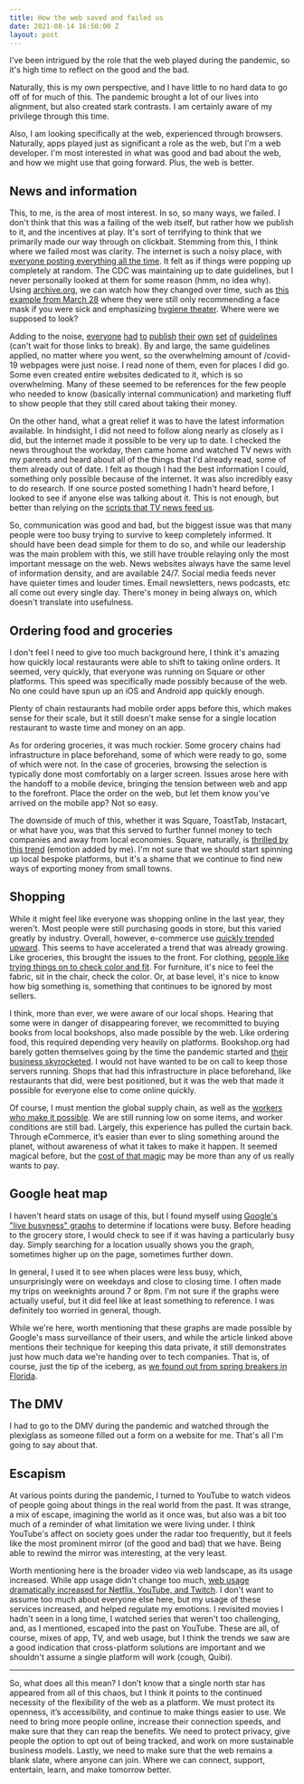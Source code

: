 ```yaml
---
title: How the web saved and failed us
date: 2021-08-14 16:50:00 Z
layout: post
---
```


I've been intrigued by the role that the web played during the pandemic, so it's high time to reflect on the good and the bad.

Naturally, this is my own perspective, and I have little to no hard data to go off of for much of this. The pandemic brought a lot of our lives into alignment, but also created stark contrasts. I am certainly aware of my privilege through this time.

Also, I am looking specifically at the web, experienced through browsers. Naturally, apps played just as significant a role as the web, but I'm a web developer. I'm most interested in what was good and bad about the web, and how we might use that going forward. Plus, the web is better.

## News and information

This, to me, is the area of most interest. In so, so many ways, we failed. I don't think that this was a failing of the web itself, but rather how we publish to it, and the incentives at play. It's sort of terrifying to think that we primarily made our way through on clickbait. Stemming from this, I think where we failed most was clarity. The internet is such a noisy place, with [everyone posting everything all the time](https://www.youtube.com/watch?v=k1BneeJTDcU). It felt as if things were popping up completely at random. The CDC was maintaining up to date guidelines, but I never personally looked at them for some reason (hmm, no idea why). Using [archive.org](http://archive.org/), we can watch how they changed over time, such as [this example from March 28](https://web.archive.org/web/20200328172009/https://www.cdc.gov/coronavirus/2019-ncov/prevent-getting-sick/prevention.html) where they were still only recommending a face mask if you were sick and emphasizing [hygiene theater](https://www.theatlantic.com/ideas/archive/2020/07/scourge-hygiene-theater/614599/). Where were we supposed to look?

Adding to the noise, [everyone](https://www.harvard.edu/coronavirus/) [had](https://coronavirus.illinois.gov/) [to](https://www.chipotle.com/covid19) [publish](https://www.meijer.com/covid19response.html) [their](https://corporate.walmart.com/here-for-you) [own](https://www.southwest.com/coronavirus/) [set](https://www.barnesandnoble.com/h/customer-update-on-covid-19) [of](https://www1.nyc.gov/site/coronavirus/index.page) [guidelines](https://stories.starbucks.com/press/2020/what-customers-need-to-know-about-starbucks-response-to-covid-19/) (can't wait for those links to break). By and large, the same guidelines applied, no matter where you went, so the overwhelming amount of /covid-19 webpages were just noise. I read none of them, even for places I did go. Some even created entire websites dedicated to it, which is so overwhelming. Many of these seemed to be references for the few people who needed to know (basically internal communication) and marketing fluff to show people that they still cared about taking their money.

On the other hand, what a great relief it was to have the latest information available. In hindsight, I did not need to follow along nearly as closely as I did, but the internet made it possible to be very up to date. I checked the news throughout the workday, then came home and watched TV news with my parents and heard about all of the things that I'd already read, some of them already out of date. I felt as though I had the best information I could, something only possible because of the internet. It was also incredibly easy to do research. If one source posted something I hadn't heard before, I looked to see if anyone else was talking about it. This is not enough, but better than relying on the [scripts that TV news feed us](https://www.npr.org/sections/thetwo-way/2018/04/02/598794433/video-reveals-power-of-sinclair-as-local-news-anchors-recite-script-in-unison).

So, communication was good and bad, but the biggest issue was that many people were too busy trying to survive to keep completely informed. It should have been dead simple for them to do so, and while our leadership was the main problem with this, we still have trouble relaying only the most important message on the web. News websites always have the same level of information density, and are available 24/7. Social media feeds never have quieter times and louder times. Email newsletters, news podcasts, etc all come out every single day. There's money in being always on, which doesn't translate into usefulness.

## Ordering food and groceries

I don't feel I need to give too much background here, I think it's amazing how quickly local restaurants were able to shift to taking online orders. It seemed, very quickly, that everyone was running on Square or other platforms. This speed was specifically made possibly because of the web. No one could have spun up an iOS and Android app quickly enough.

Plenty of chain restaurants had mobile order apps before this, which makes sense for their scale, but it still doesn't make sense for a single location restaurant to waste time and money on an app.

As for ordering groceries, it was much rockier. Some grocery chains had infrastructure in place beforehand, some of which were ready to go, some of which were not. In the case of groceries, browsing the selection is typically done most comfortably on a larger screen. Issues arose here with the handoff to a mobile device, bringing the tension between web and app to the forefront. Place the order on the web, but let them know you've arrived on the mobile app? Not so easy.

The downside of much of this, whether it was Square, ToastTab, Instacart, or what have you, was that this served to further funnel money to tech companies and away from local economies. Square, naturally, is [thrilled by this trend](https://squareup.com/us/en/press/making-change-4) (emotion added by me). I'm not sure that we should start spinning up local bespoke platforms, but it's a shame that we continue to find new ways of exporting money from small towns.

## Shopping

While it might feel like everyone was shopping online in the last year, they weren't. Most people were still purchasing goods in store, but this varied greatly by industry. Overall, however, e-commerce use [quickly trended upward](https://www2.census.gov/retail/releases/historical/ecomm/21q1.pdf). This seems to have accelerated a trend that was already growing. Like groceries, this brought the issues to the front. For clothing, [people like trying things on to check color and fit](https://medium.com/@themakers/fashion-e-commerce-s-fitting-problem-e4f3a138484d). For furniture, it's nice to feel the fabric, sit in the chair, check the color. Or, at base level, it's nice to know how big something is, something that continues to be ignored by most sellers.

I think, more than ever, we were aware of our local shops. Hearing that some were in danger of disappearing forever, we recommitted to buying books from local bookshops, also made possible by the web. Like ordering food, this required depending very heavily on platforms. Bookshop.org had barely gotten themselves going by the time the pandemic started and [their business skyrocketed](https://www.fastcompany.com/90610596/how-bookshop-helped-independent-bookstores-make-it-through-the-pandemic). I would not have wanted to be on call to keep those servers running. Shops that had this infrastructure in place beforehand, like restaurants that did, were best positioned, but it was the web that made it possible for everyone else to come online quickly.

Of course, I must mention the global supply chain, as well as the [workers who make it possible](https://www.theguardian.com/technology/2020/nov/18/how-amazon-became-a-pandemic-giant-and-why-that-could-be-a-threat-to-us-all). We are still running low on some items, and worker conditions are still bad. Largely, this experience has pulled the curtain back. Through eCommerce, it’s easier than ever to sling something around the planet, without awareness of what it takes to make it happen. It seemed magical before, but the [cost of that magic](https://www.cnn.com/2021/06/03/tech/amazon-dsp-delivery/index.html) may be more than any of us really wants to pay.

## Google heat map

I haven't heard stats on usage of this, but I found myself using [Google's "live busyness" graphs](https://blog.google/products/maps/maps101-popular-times-and-live-busyness-information/) to determine if locations were busy. Before heading to the grocery store, I would check to see if it was having a particularly busy day. Simply searching for a location usually shows you the graph, sometimes higher up on the page, sometimes further down.

In general, I used it to see when places were less busy, which, unsurprisingly were on weekdays and close to closing time. I often made my trips on weeknights around 7 or 8pm. I'm not sure if the graphs were actually useful, but it did feel like at least something to reference. I was definitely too worried in general, though.

While we're here, worth mentioning that these graphs are made possible by Google's mass surveillance of their users, and while the article linked above mentions their technique for keeping this data private, it still demonstrates just how much data we're handing over to tech companies. That is, of course, just the tip of the iceberg, as [we found out from spring breakers in Florida](https://twitter.com/TectonixGEO/status/1242628347034767361).

## The DMV

I had to go to the DMV during the pandemic and watched through the plexiglass as someone filled out a form on a website for me. That's all I'm going to say about that.

## Escapism

At various points during the pandemic, I turned to YouTube to watch videos of people going about things in the real world from the past. It was strange, a mix of escape, imagining the world as it once was, but also was a bit too much of a reminder of what limitation we were living under. I think YouTube's affect on society goes under the radar too frequently, but it feels like the most prominent mirror (of the good and bad) that we have. Being able to rewind the mirror was interesting, at the very least.

Worth mentioning here is the broader video via web landscape, as its usage increased. While app usage didn't change too much, [web usage dramatically increased for Netflix, YouTube, and Twitch](https://www.nytimes.com/interactive/2020/04/07/technology/coronavirus-internet-use.html). I don't want to assume too much about everyone else here, but my usage of these services increased, and helped regulate my emotions. I revisited movies I hadn't seen in a long time, I watched series that weren't too challenging, and, as I mentioned, escaped into the past on YouTube. These are all, of course, mixes of app, TV, and web usage, but I think the trends we saw are a good indication that cross-platform solutions are important and we shouldn't assume a single platform will work (cough, Quibi).

----

So, what does all this mean? I don’t know that a single north star has appeared from all of this chaos, but I think it points to the continued necessity of the flexibility of the web as a platform. We must protect its openness, it’s accessibility, and continue to make things easier to use. We need to bring more people online, increase their connection speeds, and make sure that they can reap the benefits. We need to protect privacy, give people the option to opt out of being tracked, and work on more sustainable business models. Lastly, we need to make sure that the web remains a blank slate, where anyone can join. Where we can connect, support, entertain, learn, and make tomorrow better.